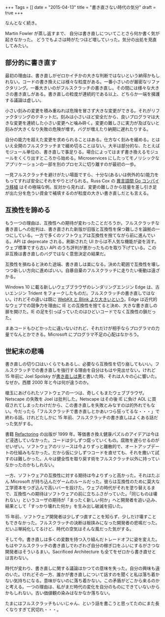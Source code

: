 +++
Tags = []
date = "2015-04-13"
title = "書き直さない時代の気分"
draft = true
+++

なんとなく続き。

Martin Fowler が蒸し返すまで、
自分は書き直しについてことさら何か書く気が起きなかった。
どうでもよさは時がたつほど増していった。気分の出処を見直してみたい。

## 部分的に書き直す

最初の理由は、書き直しがゼロかイチかの大きな判断ではないという納得かもしれない。コードの書き換えには様々な粒度がある。一番小さいのが厳密なリファクタリング。一番大きいのがフルスクラッチの書き直し。その間には様々な大きさの書き直しがある。書き直しの粒度が連続的である以上、どちらか一端を擁護する議論は虚しい。

小さい刻みの変更を積み重ねれば危険を冒さず大きな変更ができる。それがリファクタリングのテネットだ。刻みは小さいほど安全だから、良いプログラマは大きな変更を連続した小さい変更へと噛み砕く。変更の難しさに実力が及ばないと刻みが大きくなり失敗の危険が増す。バグが増えたり納期に遅れたりする。

自分の能力を超えた変更を求められることはある。仕方なく刻みを緩める。とはいえ全開のフルスクラッチまで緩め切ることはない。大半は部分的な、たとえばモジュール単位の、書き直しで事足りる。場合によってはまず書き換えるモジュールをくくり出すところから始める。Microservices にしたってモノリシックなアプリケーションの一部を別のプロセスに切り離すのが最初の一歩。

一見フルスクラッチを避けがたい場面ですら、十分な(あるいは例外的な)能力をもってすれば安全にそれをやりとげられる。Russ Cox の [異言語間 Go コンパイラ移植](https://golang.org/s/go13compiler) はその極端な例。反対から見れば、変更の難しさから技量を差し引き足が出た分を危うい資金で補填するのが粒度の大きい書き直しだとも言える。

## 互換性を諦める

もう一つの理由は、互換性への期待が変わったことだろうか。フルスクラッチな書き直しへの批判は、書き直された新版が旧版と互換性を保つ難しさを論拠の一つにしている。一方で多くのソフトウェアは互換性を捨てながら前に進んでいる。API は deprecate される。刷新された UI からは不人気な機能が姿を消す。ウェブ標準ですら古い API のうち評判が悪かったものを取り下げている。この非互換は書き直しのバグではなく意思決定の結果だ。

互換性を損ねると決めた途端、書き直しは楽になる。決めた範囲で互換性を壊しつつ新しい方向に進めばいい。自暴自棄のフルスクラッチに走りたい衝動は遠ざかる。

Windows 10 に載る新しいウェブブラウザのレンダリングエンジン Edge は、古いエンジン Trident をフォークしたものだ。フルスクラッチの書き直しではない。けれどその違いは既に [WebKit と Blink より大きいという](http://www.smashingmagazine.com/2015/01/26/inside-microsofts-new-rendering-engine-project-spartan/
)。Edge は近代的なウェブでの競争力を理由に IE との互換性を捨てると決め、大きな書き直しの扉を開けた。IE の足を引っぱっていたのはひどいコードでなく互換性の鎖だった。

まあコードもひどかったに違いないけれど、それだけが相手ならプログラマの力量でなんとかできる。Microsoft にプログラマ不足の心配はなかろう。

## 世紀末の悲鳴

書き直しの切り口はいくらでもあるし、必要なら互換性を切り崩してもいい。フルスクラッチでの書き直しを強行する理由を自分はもはや見出せない。けれど 15 年前に Joel Spolsky が[書き直しは悪](http://www.joelonsoftware.com/articles/fog0000000069.html)と書いた時、それは人々の心に響いた。なぜか。西暦 2000 年と今は何が違うのか。

槍玉にあげられたソフトウェアの一つは、奇しくもまたウェブブラウザ。Netscape の失敗を Joel は批判した。Netscape はその後 IE に負け AOL に買収されてしまったわけだから、この書き直しを失敗とみなすのは的外れでもない。今だったら「フルスクラッチで書き直しとかあいつら狂ってるな・・・」で終わる話。けれどたしかに 15 年前、フルスクラッチの書き直しはよくある話だった気がする。

書籍 [Refactoring](http://www.amazon.com/dp/0201485672) の出版が 1999 年。等価書き換え健康パズルのアイデアは今ほど浸透していなかった。コードは少しずつ腐っていくもの。腐敗を遅らせるのがせいぜい。ソフトウェアのリリースは今よりずっと離散的で、オートアップデートの仕組みもなかった。だから仮に少しずつコードを直せても、それを撒いて試すのは難しかった。人々は健全性を取り戻す術をフルスクラッチ以外に持っていなかったのかもしれない。

一方、ソフトウェアの互換性に対する期待は今よりずっと高かった。それはたぶん Microsoft が持ち込んだゲームのルールだった。彼らは互換性のために莫大な工学資本をつぎ込んで高いバーを設けた。ウェブの時代がそれを塗り替えるまで、互換性への期待はソフトウェアの前に立ちふさがっていた。「同じものは壊れない」というユーザの期待が「まったく新しい何か」へと開発者を追い込み、結果として「すっかり壊れた何か」を生み出し破滅を招いた。

15 年前、ソフトウェア開発者は少しずつ直すことを知らず、少しだけ壊すこともできなかった。フルスクラッチの決断は板挟みになった開発者の悲鳴だった。だいぶ単純化してるけど、時代の空気はそんな風だった気がする。

そして今。書き直しは多くの変数を持つ入り組んだトレードオフに姿を変えた。もはやフルスクラッチの書き直しでわざわざ自分の稼ぎ口をふいにするがさつな開発者はそういるまい。Sacrificed Architecture も全てをゼロから書き直せとは言わない。

時代が変わり、書き直しに関する議論はかつての意味を失った。自分の興味も遠のいた。けれどその一方、誰かが書き直しについて話すのを聞くと私は落ち着かない気持ちになる。意味がないのに落ち着かない。この矛盾がどこから来るのかと考える。一つの理由は、私がまだ時代の変化を自分のものにできていないからかもしれない。古い価値観の染みはなかなか落ちない。

たまにはフルスクラッチもいいじゃん、という話を書こうと思ってたのにまた長くなりすぎて尻切れ・・・。



